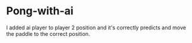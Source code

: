# Pong-with-ai
I added ai player to player 2 position and it's correctly predicts and move the paddle to the correct position.
